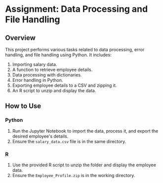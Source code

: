 # Assignment: Data Processing and File Handling

## Overview
This project performs various tasks related to data processing, error handling, and file handling using Python. It includes:

1. Importing salary data.
2. A function to retrieve employee details.
3. Data processing with dictionaries.
4. Error handling in Python.
5. Exporting employee details to a CSV and zipping it.
6. An R script to unzip and display the data.

## How to Use

### Python
1. Run the Jupyter Notebook to import the data, process it, and export the desired employee's details.
2. Ensure the `salary_data.csv` file is in the same directory.

### R
1. Use the provided R script to unzip the folder and display the employee data.
2. Ensure the `Employee_Profile.zip` is in the working directory.

